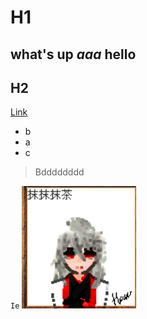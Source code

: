 # H1
**what's up**
***aaa***
hello
---
## H2
[Link](http://wikipedia.com)
* b
* a
* c
> Bdddddddd

`Ie` 
![Image](a.jpg)
